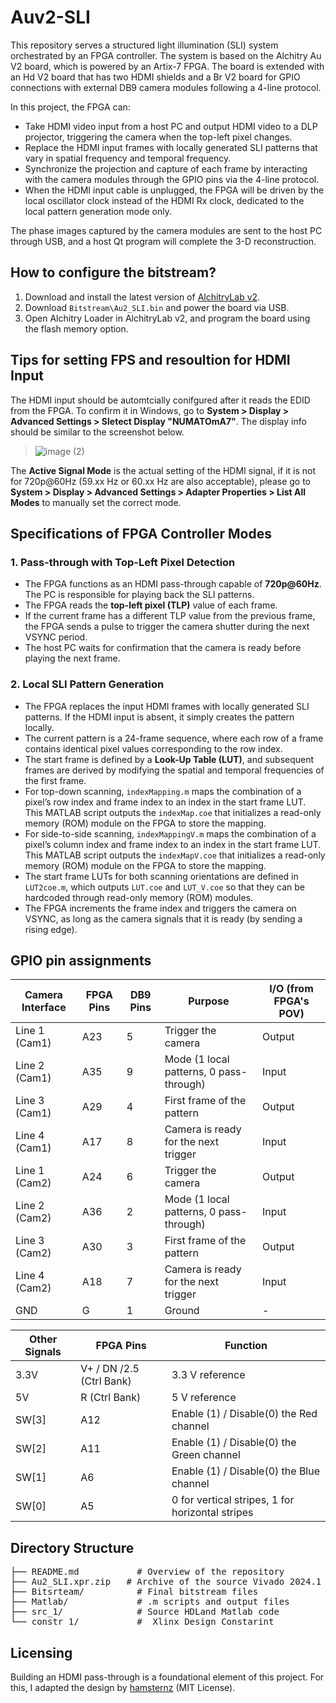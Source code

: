 # Auv2-SLI

This repository serves a structured light illumination (SLI) system orchestrated by an FPGA controller. The system is based on the Alchitry Au V2 board, which is powered by an Artix-7 FPGA. The board is extended with an Hd V2 board that has two HDMI shields and a Br V2 board for GPIO connections with external DB9 camera modules following a 4-line protocol.

In this project, the FPGA can:
- Take HDMI video input from a host PC and output HDMI video to a DLP projector, triggering the camera when the top-left pixel changes.
- Replace the HDMI input frames with locally generated SLI patterns that vary in spatial frequency and temporal frequency.
- Synchronize the projection and capture of each frame by interacting with the camera modules through the GPIO pins via the 4-line protocol.
- When the HDMI input cable is unplugged, the FPGA will be driven by the local oscillator clock instead of the HDMI Rx clock, dedicated to the local pattern generation mode only.

The phase images captured by the camera modules are sent to the host PC through USB, and a host Qt program will complete the 3-D reconstruction.

## How to configure the bitstream?

1. Download and install the latest version of [AlchitryLab v2](https://alchitry.com/alchitry-labs/).
2. Download `Bitstream\Au2_SLI.bin` and power the board via USB.
3. Open Alchitry Loader in AlchitryLab v2, and program the board using the flash memory option.

## Tips for setting FPS and resoultion for HDMI Input
The HDMI input should be automtcially conifgured after it reads the EDID from the FPGA. To confirm it in Windows, go to **System > Display > Advanced Settings > Sletect Display "NUMATOmA7"**. The display info should be similar to the screenshot below.
> ![image (2)](https://github.com/user-attachments/assets/7602d3e7-48bc-4e80-92ad-71f2a9ab148b)

The **Active Signal Mode** is the actual setting of the HDMI signal, if it is not for 720p@60Hz (59.xx Hz or 60.xx Hz are also acceptable), please go to **System > Display > Advanced Settings > Adapter Properties > List All Modes** to manually set the correct mode.

## Specifications of FPGA Controller Modes

### 1. Pass-through with Top-Left Pixel Detection
- The FPGA functions as an HDMI pass-through capable of **720p@60Hz**. The PC is responsible for playing back the SLI patterns.
- The FPGA reads the **top-left pixel (TLP)** value of each frame.
- If the current frame has a different TLP value from the previous frame, the FPGA sends a pulse to trigger the camera shutter during the next VSYNC period.
- The host PC waits for confirmation that the camera is ready before playing the next frame.

### 2. Local SLI Pattern Generation
- The FPGA replaces the input HDMI frames with locally generated SLI patterns. If the HDMI input is absent, it simply creates the pattern locally. 
- The current pattern is a 24-frame sequence, where each row of a frame contains identical pixel values corresponding to the row index.
- The start frame is defined by a **Look-Up Table (LUT)**, and subsequent frames are derived by modifying the spatial and temporal frequencies of the first frame.
- For top-down scanning, `indexMapping.m` maps the combination of a pixel’s row index and frame index to an index in the start frame LUT. This MATLAB script outputs the `indexMap.coe` that initializes a read-only memory (ROM) module on the FPGA to store the mapping.
- For side-to-side scanning, `indexMappingV.m` maps the combination of a pixel’s column index and frame index to an index in the start frame LUT. This MATLAB script outputs the `indexMapV.coe` that initializes a read-only memory (ROM) module on the FPGA to store the mapping.
- The start frame LUTs for both scanning orientations are defined in `LUT2coe.m`, which outputs `LUT.coe` and `LUT_V.coe` so that they can be hardcoded through read-only memory (ROM) modules.
- The FPGA increments the frame index and triggers the camera on VSYNC, as long as the camera signals that it is ready (by sending a rising edge).

## GPIO pin assignments
| Camera Interface  | FPGA Pins | DB9 Pins | Purpose                                         | I/O (from FPGA's POV)             |
|------------|-----------|----------|-------------------------------------------------|-----------------------------------|
| Line 1 (Cam1)    | A23     | 5        | Trigger the camera                              | Output                            |
| Line 2  (Cam1)     | A35     | 9        | Mode (1 local patterns, 0 pass-through)     | Input                             |
| Line 3  (Cam1)      | A29     | 4        | First frame of the pattern                      | Output                            |
| Line 4  (Cam1)     | A17     | 8        | Camera is ready for the next trigger            | Input                             |
| Line 1 (Cam2)    | A24     | 6        | Trigger the camera                              | Output                            |
| Line 2  (Cam2)     | A36     | 2        | Mode (1 local patterns, 0 pass-through)     | Input                             |
| Line 3  (Cam2)      | A30    | 3        | First frame of the pattern                      | Output                            |
| Line 4  (Cam2)     | A18     | 7        | Camera is ready for the next trigger            | Input                             |
| GND        | G     | 1        | Ground                                          | -                                 |




| Other  Signals |  FPGA Pins | Function                            |
|------------|----------|----------------------------------------|
|3.3V  |  V+ / DN /2.5 (Ctrl Bank)    | 3.3 V reference  |
|5V  |  R  (Ctrl Bank)   |  5 V reference |
| SW[3]          |A12     | Enable (1) / Disable(0) the Red channel        |
| SW[2]           |A11     | Enable (1) / Disable(0) the  Green channel      |
| SW[1]           |A6     | Enable (1) / Disable(0) the  Blue channel       |
|SW[0]          |A5     | 0 for vertical stripes, 1 for horizontal stripes |
## Directory Structure
<pre>
├── README.md           # Overview of the repository  
├── Au2_SLI.xpr.zip   # Archive of the source Vivado 2024.1 project  
├── Bitsrteam/          # Final bitstream files  
├── Matlab/             # .m scripts and output files  
├── src_1/              # Source HDLand Matlab code  
└── constr_1/           #  Xlinx Design Constarint  
</pre>

## Licensing

Building an HDMI pass-through is a foundational element of this project. For this, I adapted the design by [hamsternz](https://github.com/hamsternz/Artix-7-HDMI-processing/tree/master) (MIT License).
